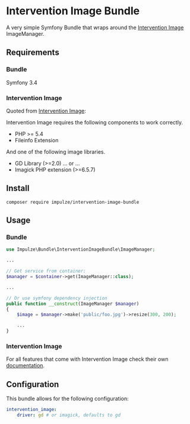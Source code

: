 # Intervention Image Bundle
A very simple Symfony Bundle that wraps around the [Intervention Image](http://image.intervention.io) ImageManager.

## Requirements
### Bundle
Symfony 3.4

### Intervention Image
Quoted from [Intervention Image](http://image.intervention.io/getting_started/installation):

Intervention Image requires the following components to work correctly.
* PHP >= 5.4
* Fileinfo Extension

And one of the following image libraries.
* GD Library (>=2.0) … or …
* Imagick PHP extension (>=6.5.7)

## Install
    composer require impulze/intervention-image-bundle

## Usage
### Bundle
```PHP
use Impulze\Bundle\InterventionImageBundle\ImageManager;

...

// Get service from container:
$manager = $container->get(ImageManager::class);

...

// Or use symfony dependency injection
public function __construct(ImageManager $manager)
{
	$image = $manager->make('public/foo.jpg')->resize(300, 200);

	...
}
```

### Intervention Image
For all features that come with Intervention Image check their own [documentation](http://image.intervention.io).

## Configuration

This bundle allows for the following configuration:

```YAML
intervention_image:
    driver: gd # or imagick, defaults to gd
```
